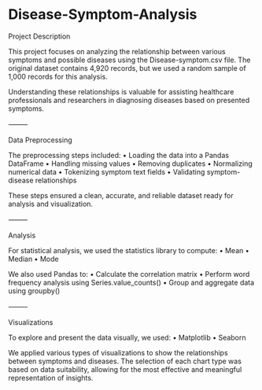 # Disease-Symptom-Analysis

Project Description

This project focuses on analyzing the relationship between various symptoms and possible diseases using the Disease-symptom.csv file. The original dataset contains 4,920 records, but we used a random sample of 1,000 records for this analysis.

Understanding these relationships is valuable for assisting healthcare professionals and researchers in diagnosing diseases based on presented symptoms.

⸻

Data Preprocessing

The preprocessing steps included:
	•	Loading the data into a Pandas DataFrame
	•	Handling missing values
	•	Removing duplicates
	•	Normalizing numerical data
	•	Tokenizing symptom text fields
	•	Validating symptom-disease relationships

These steps ensured a clean, accurate, and reliable dataset ready for analysis and visualization.

⸻

Analysis

For statistical analysis, we used the statistics library to compute:
	•	Mean
	•	Median
	•	Mode

We also used Pandas to:
	•	Calculate the correlation matrix
	•	Perform word frequency analysis using Series.value_counts()
	•	Group and aggregate data using groupby()

⸻

Visualizations

To explore and present the data visually, we used:
	•	Matplotlib
	•	Seaborn

We applied various types of visualizations to show the relationships between symptoms and diseases. The selection of each chart type was based on data suitability, allowing for the most effective and meaningful representation of insights.
